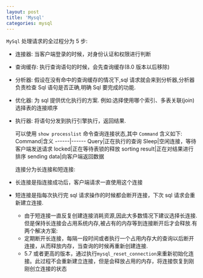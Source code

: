 ```yaml
---
layout: post
title: 'Mysql'
categories: mysql
---
```


``MySql`` 处理请求的全过程分为 5 步:

- 连接器: 当客户端登录的时候，对身份认证和权限进行判断
- 查询缓存: 执行查询语句的时候，会先查询缓存(8.0 版本以后移除)
- 分析器: 假设在没有命中的查询缓存的情况下,sql 请求就会来到分析器,分析器负责检查 Sql 语句是否正确,明确 Sql 要完成的功能.
- 优化器: 为 sql 提供优化执行的方案. 例如:选择使用哪个索引、多表关联(join)选择表的连接顺序
- 执行器: 将语句分发到执行引擎执行，返回结果.

  可以使用 ``show processlist`` 命令查询连接状态,其中 ``Command`` 含义如下:
  Command|含义
  ------|------
  Query|正在执行的查询
  Sleep|空闲连接，等待客户端发送请求
  locked|正在等待表锁的释放
  sorting result|正在对结果进行排序
  sending data|向客户端返回数据

  连接分为长连接和短连接:

- 长连接是指连接成功后，客户端请求一直使用这个连接
- 短连接是指每次执行完 sql 请求操作的时候都会断开连接，下次 sql 请求会重新建立连接.
  - 由于短连接一直反复创建连接消耗资源,因此大多数情况下建议选择长连接.但是保持长连接会占用系统内存,被占有的内存等到连接断开后才会释放.有两个解决方案:
  - 定期断开长连接，每隔一段时间或者执行一个占用内存大的查询以后断开连接，从而释放内存，当查询的时候再重新创建连接.
  - 5.7 或者更高的版本，通过执行``mysql_reset_connection``来重新初始化连接。此过程不会重新建立连接，但是会释放占用的内存，将连接恢复到刚刚创立连接的状态
